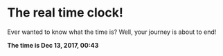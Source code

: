 # The real time clock!

Ever wanted to know what the time is? Well, your journey is about to end!

**The time is Dec 13, 2017, 00:43**